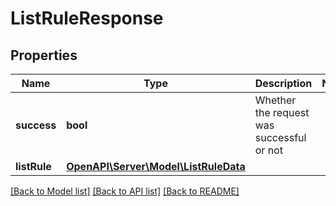 # ListRuleResponse

## Properties
Name | Type | Description | Notes
------------ | ------------- | ------------- | -------------
**success** | **bool** | Whether the request was successful or not | 
**listRule** | [**OpenAPI\Server\Model\ListRuleData**](ListRuleData.md) |  | 

[[Back to Model list]](../README.md#documentation-for-models) [[Back to API list]](../README.md#documentation-for-api-endpoints) [[Back to README]](../README.md)


